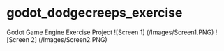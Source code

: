 # godot_dodgecreeps_exercise
Godot Game Engine Exercise Project
![Screen 1] (/Images/Screen1.PNG)
![Screen 2] (/Images/Screen2.PNG)
